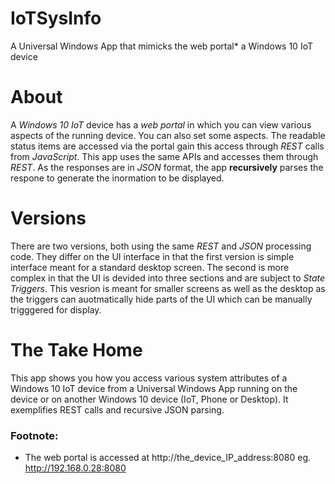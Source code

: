 # IoTSysInfo
A Universal Windows App that mimicks the web portal* a Windows 10 IoT device

# About
A *Windows 10 IoT* device has a *web portal* in which you can view various aspects of the running device. You can also set some aspects. The readable status items are accessed via the portal gain this access through *REST* calls from *JavaScript*. This app uses the same APIs and accesses them through *REST*. As the responses are in *JSON* format, the app **recursively** parses the respone to generate the inormation to be displayed.

# Versions
There are two versions, both using the same *REST* and *JSON* processing code. They differ on the UI interface in that the first version is simple interface meant for a standard desktop screen. The second is more complex in that the UI is devided into three sections and are subject to *State Triggers*. This vesrion is meant for smaller screens as well as the desktop as the triggers can auotmatically hide parts of the UI which can be manually trigggered for display.

# The Take Home
This app shows you how you access various system attributes of a Windows 10 IoT device from a Universal Windows App running on the device or on another Windows 10 device (IoT, Phone or Desktop). It exemplifies REST calls and recursive JSON parsing.

### Footnote:
* The web portal is accessed at http://the_device_IP_address:8080
 eg. http://192.168.0.28:8080
